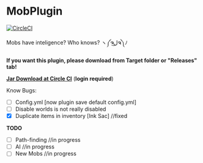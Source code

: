 # MobPlugin 

[![CircleCI](https://circleci.com/gh/PikyCZ/MobPlugin/tree/master.svg?style=shield&circle-token=)](https://circleci.com/gh/PikyCZ/MobPlugin/tree/master)

Mobs have inteligence? Who knows? ヽ༼ຈل͜ຈ༽ﾉ

**If you want this plugin, please download from Target folder or "Releases" tab!**

__[Jar Download at Circle CI](https://circleci.com/gh/PikyCZ/MobPlugin/tree/master/)__ (**login required**)

Know Bugs:
- [ ]  Config.yml [now plugin save default config.yml]
- [ ]  Disable worlds is not really disabled
- [X]  Duplicate items in inventory [Ink Sac] //fixed

**TODO**
- [ ] Path-finding //in progress
- [ ] AI //in progress
- [ ] New Mobs //in progress
